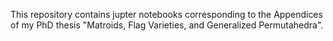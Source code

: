 This repository contains jupter notebooks corresponding to the Appendices of my PhD thesis "Matroids, Flag Varieties, and Generalized Permutahedra".
